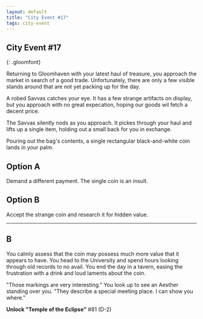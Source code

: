 ```yaml
---
layout: default
title: "City Event #17"
tags: city-event
---
```


## City Event #17
{: .gloomfont}

Returning to Gloomhaven with your latest haul of treasure, you approach the
market in search of a good trade.   Unfortunately, there are only a few visible
stands around that are not yet packing up for the day.

A robed Savvas catches your eye.  It has a few strange artifacts on display, but
you approach with no great expecation, hoping our goods wil fetch a decent price.

The Savvas silently nods as you approach.  It pickes through your haul and lifts
up a single item, holding out a small back for you in exchange.

Pouring out the bag's contents, a single rectangular black-and-white coin lands
in your palm.

## Option A

Demand a different payment.  The single coin is an insult.

## Option B

Accept the strange coin and research it for hidden value.

***

## B

You calmly assess that the coin may possess much more value that it appears to have.
You head to the University and spend hours looking through old records to no avail.
You end the day in a tavern, easing the frustration with a drink and loud laments
about the coin.

"Those markings are very interesting."  You look up to see an Aesther standing over
you.  "They describe a special meeting place.  I can show you where."

<strong>Unlock "Temple of the Eclipse"</strong> #81 <span class="map_loc">(D-2)</span>

